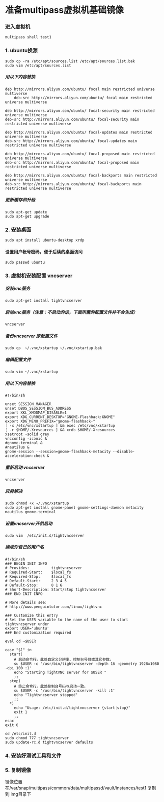 # 准备multipass虚拟机基础镜像
### 进入虚拟机
```
multipass shell test1
```
### 1. ubuntu换源
```
sudo cp -ra /etc/apt/sources.list /etc/apt/sources.list.bak
sudo vim /etc/apt/sources.list
```
##### 用以下内容替换
```
deb http://mirrors.aliyun.com/ubuntu/ focal main restricted universe multiverse
    deb-src http://mirrors.aliyun.com/ubuntu/ focal main restricted universe multiverse

deb http://mirrors.aliyun.com/ubuntu/ focal-security main restricted universe multiverse
deb-src http://mirrors.aliyun.com/ubuntu/ focal-security main restricted universe multiverse

deb http://mirrors.aliyun.com/ubuntu/ focal-updates main restricted universe multiverse
deb-src http://mirrors.aliyun.com/ubuntu/ focal-updates main restricted universe multiverse

deb http://mirrors.aliyun.com/ubuntu/ focal-proposed main restricted universe multiverse
deb-src http://mirrors.aliyun.com/ubuntu/ focal-proposed main restricted universe multiverse

deb http://mirrors.aliyun.com/ubuntu/ focal-backports main restricted universe multiverse
deb-src http://mirrors.aliyun.com/ubuntu/ focal-backports main restricted universe multiverse
```
##### 更新缓存和升级
```
sudo apt-get update
sudo apt-get upgrade
```

### 2. 安装桌面
```
sudo apt install ubuntu-desktop xrdp
```
#### 设置用户帐号密码，便于后续的桌面访问
```
sudo passwd ubuntu
```
### 3. 虚拟机安装配置 vncserver
##### 安装vnc服务
```
sudo apt-get install tightvncserver
```

##### 启动vnc服务（注意：不启动的话，下面所需的配置文件并不会生成）
```
vncserver
```
##### 备份vncserver 原配置文件
```
sudo cp  ~/.vnc/xstartup ~/.vnc/xstartup.bak
```

##### 编辑配置文件
```
sudo vim ~/.vnc/xstartup
```

##### 用以下内容替换
```
#!/bin/sh                                                                       

unset SESSION_MANAGER
unset DBUS_SESSION_BUS_ADDRESS
export XKL_XMODMAP_DISABLE=1
export XDG_CURRENT_DESKTOP="GNOME-Flashback:GNOME"
export XDG_MENU_PREFIX="gnome-flashback-"
[ -x /etc/vnc/xstartup ] && exec /etc/vnc/xstartup
[ -r $HOME/.Xresources ] && xrdb $HOME/.Xresources
xsetroot -solid grey
vncconfig -iconic &
#gnome-terminal &    
#nautilus &   
gnome-session --session=gnome-flashback-metacity --disable-acceleration-check &
```
##### 重新启动 vncserver
```
vncserver
```
##### 灰屛解决
```
sudo chmod +x ~/.vnc/xstartup
sudo apt-get install gnome-panel gnome-settings-daemon metacity nautilus gnome-terminal
```

##### 设置vncserver开机启动
```
sudo vim  /etc/init.d/tightvncserver
```
##### 换成你自己的用户名
```
#!/bin/sh
### BEGIN INIT INFO
# Provides:          tightvncserver
# Required-Start:    $local_fs
# Required-Stop:     $local_fs
# Default-Start:     2 3 4 5
# Default-Stop:      0 1 6
# Short-Description: Start/stop tightvncserver
### END INIT INFO

# More details see:
# http://www.penguintutor.com/linux/tightvnc

### Customize this entry
# Set the USER variable to the name of the user to start tightvncserver under
export USER='ubuntu'
### End customization required

eval cd ~$USER

case "$1" in
  start)
    # 启动命令行。此处自定义分辨率、控制台号码或其它参数。
    su $USER -c '/usr/bin/tightvncserver -depth 16 -geometry 1928x1080 -dpi 100 :1'
    echo "Starting TightVNC server for $USER "
    ;;
  stop)
    # 终止命令行。此处控制台号码与启动一致。
    su $USER -c '/usr/bin/tightvncserver -kill :1'
    echo "Tightvncserver stopped"
    ;;
  *)
    echo "Usage: /etc/init.d/tightvncserver {start|stop}"
    exit 1
    ;;
esac
exit 0

```
```
cd /etc/init.d
sudo chmod 777 tightvncserver
sudo update-rc.d tightvncserver defaults
```
### 4. 安装好测试工具和文件

### 5. 复制镜像
镜像位置在/var/snap/multipass/common/data/multipassd/vault/instances/test1
复制到 img目录下